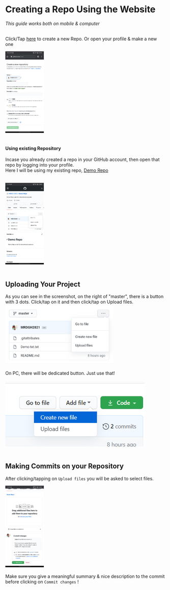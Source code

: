 # Creating a Repo Using the Website

_This guide works both on mobile & computer_<br><br>

Click/Tap [here](https://www.github.com/new) to create a new Repo.
Or open your profile & make a new one

<img src="/Assets/Creating%20repo%20on%20web.png" alt="Creating Repo on web" style="zoom: 25%;" />
<br><br>

#### Using existing Repository

Incase you already created a repo in your GitHub account, then open that repo by logging into your profile.<br>
Here I will be using my existing repo, [Demo Repo](https://github.com/MRDGH2821/Demo-Repo)
<br><br>

<img src="/Assets/Using%20existing%20repo%20on%20web.png" alt="Using Existing Repo on web" style="zoom:25%;" />
<br><br>

## Uploading Your Project

As you can see in the screenshot, on the right of "master", there is a button with 3 dots. Click/tap on it and then click/tap on Upload files.
<img src="/Assets/Uploading%20files%20to%20Repo%20on%20Mobile.png" alt="Uploading files to Repo on Mobile" style="zoom:33%;" />
<br><br>
On PC, there will be dedicated button. Just use that!<br><br>
![Uploading files to Repo on Mobile](/Assets/Uploading%20files%20on%20PC%20Web.png)
<br><br>

## Making Commits on your Repository

After clicking/tapping on `Upload files` you will be asked to select files.

<img src="/Assets/Commiting%20uploaded%20files%20on%20web.png" alt="Making Commits on Repo" style="zoom:25%;" /> <br><br>
Make sure you give a meaningful summary & nice description to the commit before clicking on `Commit changes` !
